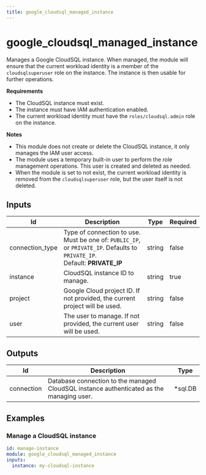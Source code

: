 ```yaml
---
title: google_cloudsql_managed_instance
---
```


# google_cloudsql_managed_instance

Manages a Google CloudSQL instance. When managed, the module will ensure that the current workload
identity is a member of the `cloudsqlsuperuser` role on the instance. The instance is then usable
for further operations.

**Requirements**

- The CloudSQL instance must exist.
- The instance must have IAM authentication enabled.
- The current workload identity must have the `roles/cloudsql.admin` role on the instance.

**Notes**

- This module does not create or delete the CloudSQL instance, it only manages the IAM user access.
- The module uses a temporary built-in user to perform the role management operations. This user is
  created and deleted as needed.
- When the module is set to not exist, the current workload identity is removed from the
  `cloudsqlsuperuser` role, but the user itself is not deleted.

## Inputs

| Id              | Description                                                                                                                   | Type   | Required |
| --------------- | ----------------------------------------------------------------------------------------------------------------------------- | ------ | -------- |
| connection_type | Type of connection to use. Must be one of: `PUBLIC_IP`, or `PRIVATE_IP`. Defaults to `PRIVATE_IP`.<br>Default: **PRIVATE_IP** | string | false    |
| instance        | CloudSQL instance ID to manage.                                                                                               | string | true     |
| project         | Google Cloud project ID. If not provided, the current project will be used.                                                   | string | false    |
| user            | The user to manage. If not provided, the current user will be used.                                                           | string | false    |

## Outputs

| Id         | Description                                                                              | Type     |
| ---------- | ---------------------------------------------------------------------------------------- | -------- |
| connection | Database connection to the managed CloudSQL instance authenticated as the managing user. | \*sql.DB |

## Examples

### Manage a CloudSQL instance

```yaml
id: manage-instance
module: google_cloudsql_managed_instance
inputs:
  instance: my-cloudsql-instance
```
